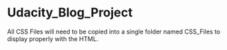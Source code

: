 # Udacity_Blog_Project
All CSS Files will need to be copied into a single folder named CSS_Files to display properly with the HTML.
